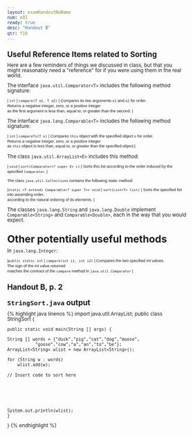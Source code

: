 ```yaml
---
layout: examHandoutNoName
num: e01
ready: true
desc: "Handout B"
qtr: f18
---
```


<style>
 body { font-size: 72%;
 line-height: 102%;

}

 td  {
  padding-left:5px; padding-right: 5px;
}
</style>

<h2>Useful Reference Items related to Sorting</h2>

Here are a few reminders of things we discussed in class, but that you might
reasonably need a "reference" for if you were using them in the real world.

The interface `java.util.Comparator<T>` includes the following
method signature:

<div markdown="1"
     style="font-size: 80%; font-family: Arial Narrow, sans-serif;"
     class="hanging-indent-table">

| `int` | `compare(T o1, T o2)` |  Compares its two arguments `o1` and `o2` for order. <br>Returns a negative integer, zero, or a positive integer <br>as the first argument is less than, equal to, or greater than the second.  |

</div>

The interface `java.lang.Comparable<T>` includes the following
method signature:

<div markdown="1"
     style="font-size: 80%; font-family: Arial Narrow, sans-serif;"
     class="hanging-indent-table">

| `int` | `compareTo(T o)` | Compares `this` object with the specified object `o` for order. <br>Returns a negative integer, zero, or a positive integer <br>as `this` object is less than, equal to, or greater than the specified object.|

</div>


The class `java.util.ArrayList<E>` includes this method:

<div markdown="1"
     style="font-size: 80%; font-family: Arial Narrow, sans-serif;"
     class="hanging-indent-table">

| `void` | `sort(Comparator<? super E> c)` | Sorts this list according to the order induced by the specified `Comparator`. |

</div>




<div markdown="1"
     style="font-size: 80%; font-family: Arial Narrow, sans-serif;"
     class="hanging-indent-table">

The class `java.util.Collections` contains the following static method:

|`static <T extends Comparable<? super T>> void` |  `sort(List<T> list)` | Sorts the specified list into ascending order, <br>according to the natural ordering of its elements. |

</div>

The classes `java.lang.String` and `java.lang.Double` implement `Comparable<String>` and `Comparable<Double>`, each in the
way that you would expect.

# Other potentially useful methods

In `java.lang.Integer`:

<div markdown="1"
     style="font-size: 80%; font-family: Arial Narrow, sans-serif;"
     class="hanging-indent-table">


|`public static int` | `compare(int i1, int i2)` |  Compares the two specified int values.  <br> The sign of the int value returned <br>matches the contract of the `compare` method in `java.util.Comparator` |


</div>



<h2 markdown="1" class="page-break-before">Handout B, p. 2</h2>


## `StringSort.java` output
											   
{% highlight java linenos %}
import java.util.ArrayList;
public class StringSort {

    public static void main(String [] args) {

	String [] words = {"duck","pig","cat","dog","moose",
			   "goose","cow","a","an","to","be"};
	ArrayList<String> wlist = new ArrayList<String>();

	for (String w : words)
	    wlist.add(w);

	// Insert code to sort here 






	System.out.println(wlist);
    }
}
{% endhighlight %}
